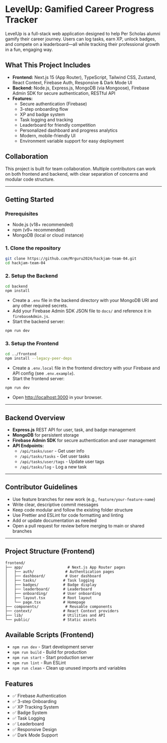 # LevelUp: Gamified Career Progress Tracker

LevelUp is a full-stack web application designed to help Per Scholas alumni gamify their career journey. Users can log tasks, earn XP, unlock badges, and compete on a leaderboard—all while tracking their professional growth in a fun, engaging way.

## What This Project Includes

- **Frontend:** Next.js 15 (App Router), TypeScript, Tailwind CSS, Zustand, React Context, Firebase Auth, Responsive & Dark Mode UI
- **Backend:** Node.js, Express.js, MongoDB (via Mongoose), Firebase Admin SDK for secure authentication, RESTful API
- **Features:**
  - Secure authentication (Firebase)
  - 3-step onboarding flow
  - XP and badge system
  - Task logging and tracking
  - Leaderboard for friendly competition
  - Personalized dashboard and progress analytics
  - Modern, mobile-friendly UI
  - Environment variable support for easy deployment

## Collaboration

This project is built for team collaboration. Multiple contributors can work on both frontend and backend, with clear separation of concerns and modular code structure.

---

## Getting Started

### Prerequisites

- Node.js (v18+ recommended)
- npm (v9+ recommended)
- MongoDB (local or cloud instance)

### 1. Clone the repository

```bash
git clone https://github.com/Mrguru2024/hackjam-team-04.git
cd hackjam-team-04
```

### 2. Setup the Backend

```bash
cd backend
npm install
```

- Create a `.env` file in the backend directory with your MongoDB URI and any other required secrets.
- Add your Firebase Admin SDK JSON file to `docs/` and reference it in `firebaseAdmin.js`.
- Start the backend server:

```bash
npm run dev
```

### 3. Setup the Frontend

```bash
cd ../frontend
npm install --legacy-peer-deps
```

- Create a `.env.local` file in the frontend directory with your Firebase and API config (see `.env.example`).
- Start the frontend server:

```bash
npm run dev
```

- Open [http://localhost:3000](http://localhost:3000) in your browser.

---

## Backend Overview

- **Express.js** REST API for user, task, and badge management
- **MongoDB** for persistent storage
- **Firebase Admin SDK** for secure authentication and user management
- **API Endpoints:**
  - `/api/tasks/user` - Get user info
  - `/api/tasks/tasks` - Get user tasks
  - `/api/tasks/user/tags` - Update user tags
  - `/api/tasks/log` - Log a new task

---

## Contributor Guidelines

- Use feature branches for new work (e.g., `feature/your-feature-name`)
- Write clear, descriptive commit messages
- Keep code modular and follow the existing folder structure
- Use Prettier and ESLint for code formatting and linting
- Add or update documentation as needed
- Open a pull request for review before merging to main or shared branches

---

## Project Structure (Frontend)

```
frontend/
├── app/                    # Next.js App Router pages
│   ├── auth/              # Authentication pages
│   ├── dashboard/         # User dashboard
│   ├── tasks/            # Task logging
│   ├── badges/           # Badge display
│   ├── leaderboard/      # Leaderboard
│   ├── onboarding/       # User onboarding
│   ├── layout.tsx        # Root layout
│   └── page.tsx          # Homepage
├── components/            # Reusable components
├── context/              # React Context providers
├── lib/                  # Utilities and API
└── public/               # Static assets
```

## Available Scripts (Frontend)

- `npm run dev` - Start development server
- `npm run build` - Build for production
- `npm run start` - Start production server
- `npm run lint` - Run ESLint
- `npm run clean` - Clean up unused imports and variables

## Features

- ✅ Firebase Authentication
- ✅ 3-step Onboarding
- ✅ XP Tracking System
- ✅ Badge System
- ✅ Task Logging
- ✅ Leaderboard
- ✅ Responsive Design
- ✅ Dark Mode Support
